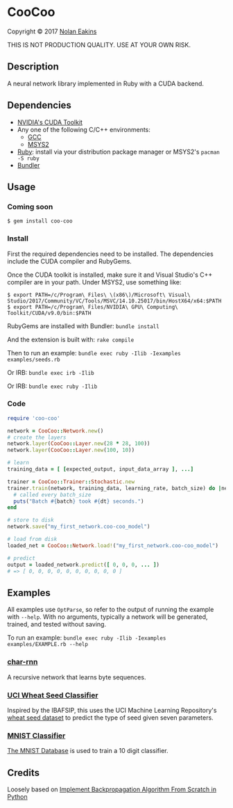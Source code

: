 CooCoo
==========

Copyright &copy; 2017 [Nolan Eakins](mailto:sneakin+at+semanticgap.com)

THIS IS NOT PRODUCTION QUALITY. USE AT YOUR OWN RISK.


Description
----------

A neural network library implemented in Ruby with a CUDA backend.


Dependencies
-------------

* [NVIDIA's CUDA Toolkit](https://developer.nvidia.com/cuda-downloads)
* Any one of the following C/C++ environments:
  * [GCC](https://gcc.gnu.org/)
  * [MSYS2](http://www.msys2.org/)
* [Ruby](https://www.ruby-lang.org/): install via your distribution package manager or MSYS2's `pacman -S ruby`
* [Bundler](http://bundler.io/)


Usage
----------

### Coming soon

    $ gem install coo-coo


### Install

First the required dependencies need to be installed. The dependencies include the CUDA compiler and RubyGems.

Once the CUDA toolkit is installed, make sure it and Visual Studio's C++ compiler are in your path. Under MSYS2, use something like:

    $ export PATH=/c/Program\ Files\ \(x86\)/Microsoft\ Visual\ Studio/2017/Community/VC/Tools/MSVC/14.10.25017/bin/HostX64/x64:$PATH
    $ export PATH=/c/Program\ Files/NVIDIA\ GPU\ Computing\ Toolkit/CUDA/v9.0/bin:$PATH

RubyGems are installed with Bundler: `bundle install`

And the extension is built with: `rake compile`

Then to run an example: `bundle exec ruby -Ilib -Iexamples examples/seeds.rb`

Or IRB: `bundle exec irb -Ilib`

Or IRB: `bundle exec ruby -Ilib`


### Code

```ruby
require 'coo-coo'

network = CooCoo::Network.new()
# create the layers
network.layer(CooCoo::Layer.new(28 * 28, 100))
network.layer(CooCoo::Layer.new(100, 10))

# learn
training_data = [ [expected_output, input_data_array ], ...]

trainer = CooCoo::Trainer::Stochastic.new
trainer.train(network, training_data, learning_rate, batch_size) do |net, batch, dt|
  # called every batch_size
  puts("Batch #{batch} took #{dt} seconds.")
end

# store to disk
network.save("my_first_network.coo-coo_model")

# load from disk
loaded_net = CooCoo::Network.load!("my_first_network.coo-coo_model")

# predict
output = loaded_network.predict([ 0, 0, 0, ... ])
# => [ 0, 0, 0, 0, 0, 0, 0, 0, 0, 0 ]

```

Examples
----------

All examples use `OptParse`, so refer to the output of running the example with `--help`. With no arguments, typically a network will be generated, trained, and tested without saving.

To run an example: `bundle exec ruby -Ilib -Iexamples examples/EXAMPLE.rb --help`

### [char-rnn](examples/char-rnn.rb)

A recursive network that learns byte sequences.

### [UCI Wheat Seed Classifier](examples/seeds.rb)

Inspired by the IBAFSIP, this uses the UCI Machine Learning Repository's [wheat seed dataset](http://archive.ics.uci.edu/ml/datasets/seeds) to predict the type of seed given seven parameters.

### [MNIST Classifier](examples/mnist_classifier.rb)

[The MNIST Database](http://yann.lecun.com/exdb/mnist/) is used to train a 10 digit classifier.


Credits
----------

Loosely based on [Implement Backpropagation Algorithm From Scratch in Python](http://machinelearningmastery.com/implement-backpropagation-algorithm-scratch-python/)

